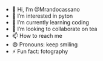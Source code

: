 - 👋 Hi, I’m @Mrandocassano
- 👀 I’m interested in pyton
- 🌱 I’m currently learning coding 
- 💞️ I’m looking to collaborate on tea
- 📫 How to reach me 
- 😄 Pronouns: keep smiling 
- ⚡ Fun fact: fotography

<!---
Mrandocassano/Mrandocassano is a ✨ special ✨ repository because its `README.md` (this file) appears on your GitHub profile.
You can click the Preview link to take a look at your changes.
--->

